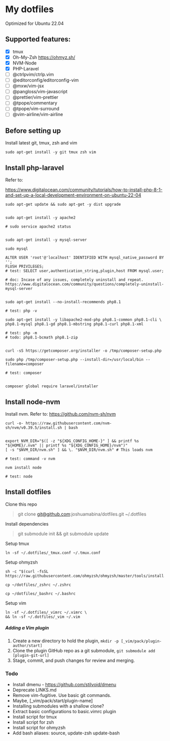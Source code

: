 # My dotfiles

Optimized for Ubuntu 22.04

## Supported features:

- [x] tmux
- [x] Oh-My-Zsh https://ohmyz.sh/
- [x] NVM-Node
- [x] PHP-Laravel
- [ ] @ctrlpvim/ctrlp.vim
- [ ] @editorconfig/editorconfig-vim
- [ ] @mxw/vim-jsx
- [ ] @pangloss/vim-javascript
- [ ] @prettier/vim-prettier
- [ ] @tpope/commentary
- [ ] @tpope/vim-surround
- [ ] @vim-airline/vim-airline

## Before setting up

Install latest git, tmux, zsh and vim


```
sudo apt-get install -y git tmux zsh vim 
```

## Install php-laravel

Refer to:

https://www.digitalocean.com/community/tutorials/how-to-install-php-8-1-and-set-up-a-local-development-environment-on-ubuntu-22-04

```
sudo apt-get update && sudo apt-get -y dist upgrade


sudo apt-get install -y apache2

# sudo service apache2 status


sudo apt-get install -y mysql-server

sudo mysql 

ALTER USER 'root'@'localhost' IDENTIFIED WITH mysql_native_password BY '';
FLUSH PRIVILEGES;
# test: SELECT user,authentication_string,plugin,host FROM mysql.user;

# doc: Incase of any issues, completely uninstall and repeat. https://www.digitalocean.com/community/questions/completely-uninstall-mysql-server


sudo apt-get install --no-install-recommends php8.1

# test: php -v

sudo apt-get install -y libapache2-mod-php php8.1-common php8.1-cli \ 
php8.1-mysql php8.1-gd php8.1-mbstring php8.1-curl php8.1-xml

# test: php -m
# todo: php8.1-bcmath php8.1-zip 


curl -sS https://getcomposer.org/installer -o /tmp/composer-setup.php

sudo php /tmp/composer-setup.php --install-dir=/usr/local/bin --filename=composer

# test: composer


composer global require laravel/installer
```


## Install node-nvm

Install nvm. Refer to: https://github.com/nvm-sh/nvm

```
curl -o- https://raw.githubusercontent.com/nvm-sh/nvm/v0.39.5/install.sh | bash


export NVM_DIR="$([ -z "${XDG_CONFIG_HOME-}" ] && printf %s "${HOME}/.nvm" || printf %s "${XDG_CONFIG_HOME}/nvm")"
[ -s "$NVM_DIR/nvm.sh" ] && \. "$NVM_DIR/nvm.sh" # This loads nvm

# test: command -v nvm

nvm install node

# test: node

```

## Install dotfiles 

Clone this repo

> git clone git@github.com:joshuamabina/dotfiles.git ~/.dotfiles

Install dependencies

> git submodule init && git submodule update

Setup tmux

```
ln -sf ~/.dotfiles/_tmux.conf ~/.tmux.conf
```

Setup ohmyzsh

```
sh -c "$(curl -fsSL https://raw.githubusercontent.com/ohmyzsh/ohmyzsh/master/tools/install.sh)"

cp ~/dotfiles/_zshrc ~/.zshrc

cp ~/dotfiles/_bashrc ~/.bashrc
```

Setup vim

```
ln -sf ~/.dotfiles/_vimrc ~/.vimrc \ 
&& ln -sf ~/.dotfiles/_vim ~/.vim
```

##### Adding a Vim plugin

1. Create a new directory to hold the plugin, `mkdir -p [_vim/pack/plugin-author/start]`
2. Clone the plugin GitHub repo as a git submodule, `git submodule add [plugin-git-url]`
3. Stage, commit, and push changes for review and merging.

### Todo

- Install dmenu - https://github.com/stilvoid/dmenu
- Deprecate LINKS.md
- Remove vim-fugitive. Use basic git commands.
- Maybe, [\_vim/pack/start/plugin-name]
- Installing submodules with a shallow clone?
- Extract basic configurations to basic.vimrc plugin
- Install script for tmux
- Install script for zsh
- Install script for ohmyzsh
- Add bash aliases: source, update-zsh update-bash
